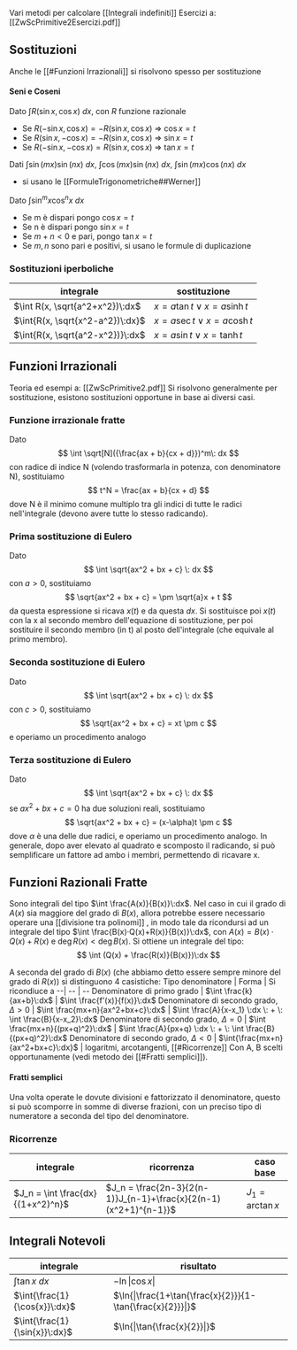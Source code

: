 Vari metodi per calcolare [[Integrali indefiniti]]
Esercizi a: [[ZwScPrimitive2Esercizi.pdf]]

## Sostituzioni
Anche le [[#Funzioni Irrazionali]] si risolvono spesso per sostituzione

#### Seni e Coseni
Dato $\int R(\sin{x},\cos{x})\:dx$, con $R$ funzione razionale
- Se $R(-\sin{x}, \cos{x})=-R(\sin{x}, \cos{x})\:\Rightarrow\:\cos{x}=t$ 
- Se $R(\sin{x}, -\cos{x})=-R(\sin{x}, \cos{x})\:\Rightarrow\:\sin{x}=t$ 
- Se $R(-\sin{x}, -\cos{x})=R(\sin{x}, \cos{x})\:\Rightarrow\:\tan{x}=t$

Dati $\int\sin{(mx)}\sin{(nx)}\:dx, \: \int\cos{(mx)}\sin{(nx)}\:dx,\:\int\sin{(mx)}\cos{(nx)}\:dx$ 
- si usano le [[FormuleTrigonometriche##Werner]] 

Dato $\int\sin^m{x}\cos^n{x}\:dx$
- Se m è dispari pongo $\cos{x}=t$
- Se n è dispari pongo $\sin{x}=t$ 
- Se $m+n<0$ e pari, pongo $\tan{x}=t$
- Se $m, n$ sono pari e positivi, si usano le formule di duplicazione

### Sostituzioni iperboliche
integrale | sostituzione
-- | --
$\int R(x, \sqrt{a^2+x^2})\:dx$ | $x=a \tan{t} \lor x = a\sinh{t}$
$\int{R(x, \sqrt{x^2-a^2})\:dx}$ | $x=a\sec{t} \lor x=a\cosh{t}$
$\int{R(x, \sqrt{a^2-x^2})}\:dx$ | $x=a\sin{t} \lor x=\tanh{t}$


## Funzioni Irrazionali
Teoria ed esempi a: [[ZwScPrimitive2.pdf]]
Si risolvono generalmente per sostituzione, esistono sostituzioni opportune in base ai diversi casi.

### Funzione irrazionale fratte
Dato
$$
\int \sqrt[N]({\frac{ax + b}{cx + d}})^m\: dx
$$
con radice di indice N (volendo trasformarla in potenza, con denominatore N), sostituiamo
$$
t^N = \frac{ax + b}{cx + d}
$$
dove N è il minimo comune multiplo tra gli indici di tutte le radici nell'integrale (devono avere tutte lo stesso radicando).

### Prima sostituzione di Eulero
Dato
$$
\int \sqrt{ax^2 + bx + c} \: dx
$$
con $a>0$, sostituiamo
$$
\sqrt{ax^2 + bx + c} = \pm \sqrt{a}x + t
$$
da questa espressione si ricava $x(t)$ e da questa $dx$. Si sostituisce poi $x(t)$ con la x al secondo membro dell'equazione di sostituzione, per poi sostituire il secondo membro (in t) al posto dell'integrale (che equivale al primo membro).

### Seconda sostituzione di Eulero
Dato
$$
\int \sqrt{ax^2 + bx + c} \: dx
$$
con $c>0$, sostituiamo
$$
\sqrt{ax^2 + bx + c} = xt \pm c
$$
e operiamo un procedimento analogo

### Terza sostituzione di Eulero
Dato
$$
\int \sqrt{ax^2 + bx + c} \: dx
$$
se $ax^2+bx+c=0$ ha due soluzioni reali, sostituiamo
$$
\sqrt{ax^2 + bx + c} = (x-\alpha)t \pm c
$$
dove $\alpha$ è una delle due radici, e operiamo un procedimento analogo. In generale, dopo aver elevato al quadrato e scomposto il radicando, si può semplificare un fattore ad ambo i membri, permettendo di ricavare x.

## Funzioni Razionali Fratte
Sono integrali del tipo $\int \frac{A(x)}{B(x)}\:dx$.
Nel caso in cui il grado di $A(x)$ sia maggiore del grado di $B(x)$, allora potrebbe essere necessario operare una [[divisione tra polinomi]] , in modo tale da ricondursi ad un integrale del tipo $\int \frac{B(x)·Q(x)+R(x)}{B(x)}\:dx$, con $A(x)=B(x)·Q(x)+R(x)$ e $\deg{R(x)}<\deg{B(x)}$.
Si ottiene un integrale del tipo:
$$
\int (Q(x) + \frac{R(x)}{B(x)})\:dx
$$

A seconda del grado di $B(x)$ (che abbiamo detto essere sempre minore del grado di $R(x)$) si distinguono 4 casistiche:
Tipo denominatore | Forma | Si ricondiuce a
--| -- | --
Denominatore di primo grado | $\int \frac{k}{ax+b}\:dx$ | $\int \frac{f'(x)}{f(x)}\:dx$ 
Denominatore di secondo grado, $\Delta > 0$ | $\int \frac{mx+n}{ax^2+bx+c}\:dx$ | $\int \frac{A}{x-x_1} \:dx \: + \: \int \frac{B}{x-x_2}\:dx$ 
Denominatore di secondo grado, $\Delta = 0$ | $\int \frac{mx+n}{(px+q)^2}\:dx$ | $\int \frac{A}{px+q} \:dx \: + \: \int \frac{B}{(px+q)^2}\:dx$
Denominatore di secondo grado, $\Delta <0$ | $\int{\frac{mx+n}{ax^2+bx+c}\:dx}$ | logaritmi, arcotangenti, [[#Ricorrenze]]
Con A, B scelti opportunamente (vedi metodo dei [[#Fratti semplici]]). 

#### Fratti semplici
Una volta operate le dovute divisioni e fattorizzato il denominatore, questo si può scomporre in somme di diverse frazioni, con un preciso tipo di numeratore a seconda del tipo del denominatore. 

### Ricorrenze
integrale | ricorrenza | caso base 
-- | -- | --
$J_n = \int \frac{dx}{(1+x^2)^n}$| $J_n = \frac{2n-3}{2(n-1)}J_{n-1}+\frac{x}{2(n-1)(x^2+1)^{n-1}}$ | $J_1=\arctan{x}$ 


## Integrali Notevoli
integrale | risultato
-- | --
$\int \tan{x}\:dx$ | $-\ln{\|{\cos{x}}\|}$ 
$\int{\frac{1}{\cos{x}}\:dx}$ | $\ln{\|\frac{1+\tan{\frac{x}{2}}}{1-\tan{\frac{x}{2}}}\|}$
$\int{\frac{1}{\sin{x}}\:dx}$ | $\ln{\|\tan{\frac{x}{2}}\|}$
